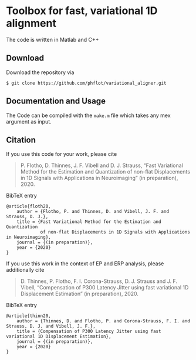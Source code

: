 # Toolbox for fast, variational 1D alignment

The code is written in Matlab and C++

## Download

Download the repository via
```
$ git clone https://github.com/phflot/variational_aligner.git
```

## Documentation and Usage

The Code can be compiled with the ```make.m``` file which takes any mex argument as input. 

## Citation
If you use this code for your work, please cite
  
> P. Flotho, D. Thinnes, J. F. Vibell and D. J. Strauss, “Fast Variational Method for the Estimation and Quantization of non-flat Displacements in 1D Signals with Applications in Neuroimaging” (in preparation), 2020. 

BibTeX entry
```
@article{floth20,
    author = {Flotho, P. and Thinnes, D. and Vibell, J. F. and Strauss, D. J.},
    title = {Fast Variational Method for the Estimation and Quantization 
             of non-flat Displacements in 1D Signals with Applications in Neuroimaging},
    journal = {(in preparation)},
    year = {2020}
}
```

If you use this work in the context of EP and ERP analysis, please additionally cite

> D. Thinnes, P. Flotho, F. I. Corona-Strauss, D. J. Strauss and J. F. Vibell, “Compensation of P300 Latency Jitter using fast variational 1D Displacement Estimation” (in preparation), 2020. 

BibTeX entry
```
@article{thinn20,
    author = {Thinnes, D. and Flotho, P. and Corona-Strauss, F. I. and Strauss, D. J. and Vibell, J. F.},
    title = {Compensation of P300 Latency Jitter using fast variational 1D Displacement Estimation},
    journal = {(in preparation)},
    year = {2020}
}
```